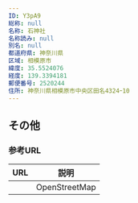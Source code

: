 ```yaml
---
ID: Y3pA9
総称: null
名称: 石神社
名称読み: null
別名: null
都道府県: 神奈川県
区域: 相模原市
緯度: 35.5524076
経度: 139.3394181
郵便番号: 2520244
住所: 神奈川県相模原市中央区田名4324ｰ10
---
```


## その他

### 参考URL

| URL | 説明          |
| --- | ------------- |
|     | OpenStreetMap |
